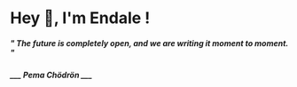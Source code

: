 <h1 title="head"> Hey 👋, I'm Endale !</h1>

**<h5><i>" The future is completely open, and we are writing it moment to moment. "</i></h5>**

*<b>___ Pema Chödrön ___</b>*
